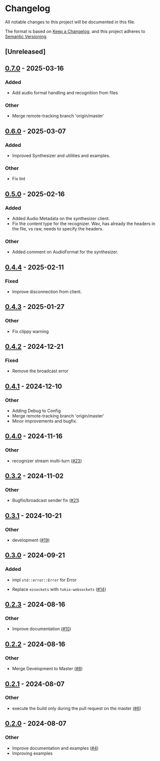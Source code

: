 # Changelog
All notable changes to this project will be documented in this file.

The format is based on [Keep a Changelog](https://keepachangelog.com/en/1.0.0/),
and this project adheres to [Semantic Versioning](https://semver.org/spec/v2.0.0.html).

## [Unreleased]

## [0.7.0](https://github.com/jBernavaPrah/azure-speech-sdk-rs/compare/v0.6.0...v0.7.0) - 2025-03-16

### Added

- Add audio format handling and recognition from files

### Other

- Merge remote-tracking branch 'origin/master'

## [0.6.0](https://github.com/jBernavaPrah/azure-speech-sdk-rs/compare/v0.5.0...v0.6.0) - 2025-03-07

### Added

- Improved Synthesizer and utilities and examples.

### Other

- Fix lint

## [0.5.0](https://github.com/jBernavaPrah/azure-speech-sdk-rs/compare/v0.4.4...v0.5.0) - 2025-02-16

### Added

- Added Audio Metadata on the synthesizer client.
- Fix the content type for the recognizer. Wav, has already the headers in the file, vs raw, needs to specify the headers.

### Other

- Added comment on AudioFormat for the synthesizer.

## [0.4.4](https://github.com/jBernavaPrah/azure-speech-sdk-rs/compare/v0.4.3...v0.4.4) - 2025-02-11

### Fixed

- Improve disconnection from client.

## [0.4.3](https://github.com/jBernavaPrah/azure-speech-sdk-rs/compare/v0.4.2...v0.4.3) - 2025-01-27

### Other

- Fix clippy warning

## [0.4.2](https://github.com/jBernavaPrah/azure-speech-sdk-rs/compare/v0.4.1...v0.4.2) - 2024-12-21

### Fixed

- Remove the broadcast error

## [0.4.1](https://github.com/jBernavaPrah/azure-speech-sdk-rs/compare/v0.4.0...v0.4.1) - 2024-12-10

### Other

- Adding Debug to Config
- Merge remote-tracking branch 'origin/master'
- Minor improvements and bugfix.

## [0.4.0](https://github.com/jBernavaPrah/azure-speech-sdk-rs/compare/v0.3.2...v0.4.0) - 2024-11-16

### Other

- recognizer stream multi-turn ([#23](https://github.com/jBernavaPrah/azure-speech-sdk-rs/pull/23))

## [0.3.2](https://github.com/jBernavaPrah/azure-speech-sdk-rs/compare/v0.3.1...v0.3.2) - 2024-11-02

### Other

- Bugfix/broadcast sender fix ([#21](https://github.com/jBernavaPrah/azure-speech-sdk-rs/pull/21))

## [0.3.1](https://github.com/jBernavaPrah/azure-speech-sdk-rs/compare/v0.3.0...v0.3.1) - 2024-10-21

### Other

- development ([#19](https://github.com/jBernavaPrah/azure-speech-sdk-rs/pull/19))

## [0.3.0](https://github.com/jBernavaPrah/azure-speech-sdk-rs/compare/v0.2.3...v0.3.0) - 2024-09-21

### Added

- impl `std::error::Error` for Error

- Replace `ezsockets` with `tokio-websockets` ([#14](https://github.com/jBernavaPrah/azure-speech-sdk-rs/pull/14))

## [0.2.3](https://github.com/jBernavaPrah/azure-speech-sdk-rs/compare/v0.2.2...v0.2.3) - 2024-08-16

### Other
- Improve documentation  ([#10](https://github.com/jBernavaPrah/azure-speech-sdk-rs/pull/10))

## [0.2.2](https://github.com/jBernavaPrah/azure-speech-sdk-rs/compare/v0.2.1...v0.2.2) - 2024-08-16

### Other
- Merge Development to Master ([#8](https://github.com/jBernavaPrah/azure-speech-sdk-rs/pull/8))

## [0.2.1](https://github.com/jBernavaPrah/azure-speech-sdk-rs/compare/v0.2.0...v0.2.1) - 2024-08-07

### Other
- execute the build only during the pull request on the master ([#6](https://github.com/jBernavaPrah/azure-speech-sdk-rs/pull/6))

## [0.2.0](https://github.com/jBernavaPrah/azure-speech-sdk-rs/compare/v0.1.0...v0.2.0) - 2024-08-07

### Other
- Improve documentation and examples ([#4](https://github.com/jBernavaPrah/azure-speech-sdk-rs/pull/4))
- Improving examples
